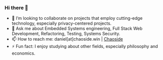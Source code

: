 ### Hi there 👋

- 👯 I’m looking to collaborate on projects that employ cutting-edge technology, especially privacy-centered projects.
- 💬 Ask me about Embedded Systems engineering, Full Stack Web Development, Refactoring, Testing, Systems Security.
- 📫 How to reach me: daniel[at]chaoside.win | [Chaoside](https://chaoside.win)
- ⚡ Fun fact: I enjoy studying about other fields, especially philosophy and economics.

<!--
**niftydan/niftydan** is a ✨ _special_ ✨ repository because its `README.md` (this file) appears on your GitHub profile.

Here are some ideas to get you started:

- 🔭 I’m currently working on ...
- 🌱 I’m currently learning ...
- 👯 I’m looking to collaborate on ...
- 🤔 I’m looking for help with ...
- 💬 Ask me about ...
- 📫 How to reach me: ...
- 😄 Pronouns: ...
- ⚡ Fun fact: ...
-->
